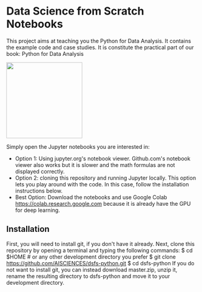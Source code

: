 # Data Science from Scratch Notebooks
This project aims at teaching you the Python for Data Analysis. It contains the example code and case studies. It is constitute the practical part of our book: Python for Data Analysis

<img src="AIPUBLISHING_dsfswp.jpg" width="200">

Simply open the Jupyter notebooks you are interested in:
* Option 1: Using jupyter.org's notebook viewer. Github.com's notebook viewer also works but it is slower and the math formulas are not displayed correctly.
* Option 2: cloning this repository and running Jupyter locally. This option lets you play around with the code. In this case, follow the installation instructions below.
* Best Option: Download the notebooks and use Google Colab https://colab.research.google.com because it is already have the GPU for deep learning.

## Installation
First, you will need to install git, if you don't have it already.
Next, clone this repository by opening a terminal and typing the following commands:
$ cd $HOME  # or any other development directory you prefer 
$ git clone https://github.com/AISCIENCES/dsfs-python.git 
$ cd dsfs-python 
If you do not want to install git, you can instead download master.zip, unzip it, rename the resulting directory to dsfs-python and move it to your development directory.

